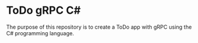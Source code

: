 # ToDo gRPC C#

The purpose of this repository is to create a ToDo app with gRPC using the C# programming language.

